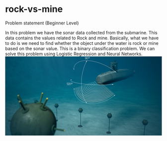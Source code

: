 # rock-vs-mine
Problem statement (Beginner Level)

In this problem we have the sonar data collected from the submarine. This data contains the values related to Rock and mine. Basically, what we have to do is we need to find whether the object under the water is rock or mine based on the sonar value. This is a binary classification problem.
We can solve this problem using Logistic Regression and Neural Networks.
![image](https://raw.githubusercontent.com/DeepModiDev/rock-vs-mine/main/figures/img1.jpg)
